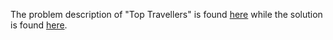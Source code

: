 The problem description of "Top Travellers" is found [here](https://leetcode.com/problems/top-travellers/) while the solution is found [here](https://github.com/aurimas13/Solutions-To-Problems/blob/main/LeetCode/SQL%20Solutions/top_travellers.sql).